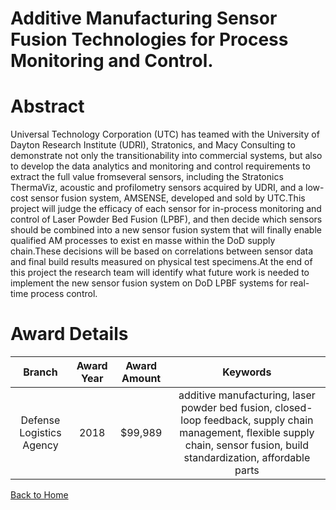 
Additive Manufacturing Sensor Fusion Technologies for Process Monitoring and Control.
=====================================================================================

# Abstract


Universal Technology Corporation (UTC) has teamed with the University of Dayton Research Institute (UDRI), Stratonics, and Macy Consulting to demonstrate not only the transitionability into commercial systems, but also to develop the data analytics and monitoring and control requirements to extract the full value fromseveral sensors, including the Stratonics ThermaViz, acoustic and profilometry sensors acquired by UDRI, and a low-cost sensor fusion system, AMSENSE, developed and sold by UTC.This project will judge the efficacy of each sensor for in-process monitoring and control of Laser Powder Bed Fusion (LPBF), and then decide which sensors should be combined into a new sensor fusion system that will finally enable qualified AM processes to exist en masse within the DoD supply chain.These decisions will be based on correlations between sensor data and final build results measured on physical test specimens.At the end of this project the research team will identify what future work is needed to implement the new sensor fusion system on DoD LPBF systems for real-time process control.  

# Award Details

|Branch|Award Year|Award Amount|Keywords|
| :---: | :---: | :---: | :---: |
|Defense Logistics Agency|2018|$99,989|additive manufacturing, laser powder bed fusion, closed-loop feedback, supply chain management, flexible supply chain, sensor fusion, build standardization, affordable parts|
  
  


[Back to Home](https://github.com/chrischow/dod_sbir_awards/DJ/#1838)